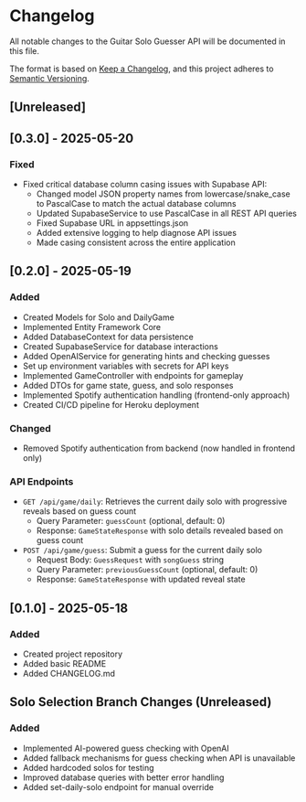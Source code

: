 # Changelog

All notable changes to the Guitar Solo Guesser API will be documented in this file.

The format is based on [Keep a Changelog](https://keepachangelog.com/en/1.0.0/),
and this project adheres to [Semantic Versioning](https://semver.org/spec/v2.0.0.html).

## [Unreleased]

## [0.3.0] - 2025-05-20
### Fixed
- Fixed critical database column casing issues with Supabase API:
  - Changed model JSON property names from lowercase/snake_case to PascalCase to match the actual database columns
  - Updated SupabaseService to use PascalCase in all REST API queries
  - Fixed Supabase URL in appsettings.json
  - Added extensive logging to help diagnose API issues
  - Made casing consistent across the entire application

## [0.2.0] - 2025-05-19
### Added
- Created Models for Solo and DailyGame
- Implemented Entity Framework Core
- Added DatabaseContext for data persistence
- Created SupabaseService for database interactions
- Added OpenAIService for generating hints and checking guesses
- Set up environment variables with secrets for API keys
- Implemented GameController with endpoints for gameplay
- Added DTOs for game state, guess, and solo responses
- Implemented Spotify authentication handling (frontend-only approach)
- Created CI/CD pipeline for Heroku deployment

### Changed
- Removed Spotify authentication from backend (now handled in frontend only)

### API Endpoints
- `GET /api/game/daily`: Retrieves the current daily solo with progressive reveals based on guess count
  - Query Parameter: `guessCount` (optional, default: 0)
  - Response: `GameStateResponse` with solo details revealed based on guess count
- `POST /api/game/guess`: Submit a guess for the current daily solo
  - Request Body: `GuessRequest` with `songGuess` string
  - Query Parameter: `previousGuessCount` (optional, default: 0)
  - Response: `GameStateResponse` with updated reveal state

## [0.1.0] - 2025-05-18
### Added
- Created project repository
- Added basic README
- Added CHANGELOG.md

## Solo Selection Branch Changes (Unreleased)
### Added
- Implemented AI-powered guess checking with OpenAI
- Added fallback mechanisms for guess checking when API is unavailable
- Added hardcoded solos for testing
- Improved database queries with better error handling
- Added set-daily-solo endpoint for manual override
